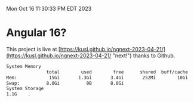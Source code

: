 Mon Oct 16 11:30:33 PM EDT 2023

# Angular 16?


This project is live at [https://kusl.github.io/ngnext-2023-04-21/](https://kusl.github.io/ngnext-2023-04-21/ "next!") thanks to Github.

```bash
System Memory
               total        used        free      shared  buff/cache   available
Mem:            15Gi       1.3Gi       3.4Gi       252Mi        10Gi        13Gi
Swap:          8.0Gi          0B       8.0Gi
System Storage
1.1G	.
```
```bash
